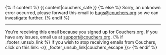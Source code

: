 {% if content %}
{{ content|couchers_safe }}
{% else %}
Sorry, an unknown error occurred, please forward this email to <bugs@couchers.org> so we can investigate further.
{% endif %}

---

You're receiving this email because you signed up for Couchers.org. If you have any issues, email us at <support@couchers.org>.
{% if _footer_unsub_link %}
If you wish to stop receiving emails from Couchers, click on this link: <{{ _footer_unsub_link|couchers_escape }}>
{% endif %}
